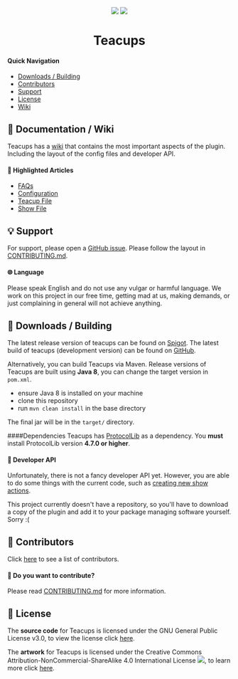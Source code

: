 <p align="center">
<img src="https://isitmaintained.com/badge/resolution/Berehum/teacups.svg">
<img src="https://isitmaintained.com/badge/open/Berehum/teacups.svg">
<h1 align="center">Teacups</h1>
</p>

#### Quick Navigation

- [Downloads / Building](#-downloads--building)
- [Contributors](#-contributors)
- [Support](#-support)
- [License](#-license)
- [Wiki](#-wiki)

## 📖 Documentation / Wiki

Teacups has a [wiki](https://github.com/Berehum/teacups/wiki/) that contains the most important aspects of the plugin.
Including the layout of the config files and developer API.


#### 🌟 Highlighted Articles

- [FAQs](https://github.com/Berehum/teacups/wiki)
- [Configuration](https://github.com/Berehum/teacups/wiki/Config)
- [Teacup File](https://github.com/Berehum/teacups/wiki/Teacup-File)
- [Show File](https://github.com/Berehum/teacups/wiki/Show-File)


## 💡 Support

For support, please open a [GitHub issue](https://github.com/Berehum/teacups/issues).
Please follow the layout in [CONTRIBUTING.md](https://github.com/Berehum/teacups/blob/master/CONTRIBUTING.md).

#### 🌐 Language

Please speak English and do not use any vulgar or harmful language. We work on this project in our free time, getting
mad at us, making demands, or just complaining in general will not achieve anything.

## 💾 Downloads / Building

The latest release version of teacups can be found
on [Spigot](https://www.spigotmc.org/resources/). The latest build of teacups (development version)
can be found on [GitHub](https://github.com/Berehum/teacups/actions).

Alternatively, you can build Teacups  via Maven. Release versions of Teacups are built using **Java 8**, you can change
the target version in ``pom.xml``.

* ensure Java 8 is installed on your machine
* clone this repository
* run ``mvn clean install`` in the base directory

The final jar will be in the `target/` directory.

####Dependencies
Teacups has [ProtocolLib](https://www.spigotmc.org/resources/protocollib.1997/) as a dependency. 
You **must** install ProtocolLib version **4.7.0 or higher**.

#### 🧰 Developer API

Unfortunately, there is not a fancy developer API yet.
However, you are able to do some things with the current code, such as [creating new show actions](https://github.com/LMBishop/teacups/wiki/New-Show-Action).


This project currently doesn't have a repository, so you'll have to download a copy of the plugin and add it to your package managing software yourself. Sorry :(


## 👫 Contributors

Click [here](https://github.com/Berehum/teacups/graphs/contributors) to see a list of contributors.

#### 🤝 Do you want to contribute?

Please read  [CONTRIBUTING.md](https://github.com/Berehum/teacups/blob/master/CONTRIBUTING.md) for more information.

## 📜 License

The **source code** for Teacups is licensed under the GNU General Public License v3.0, to view the license
click [here](https://github.com/Berehum/teacups/blob/master/LICENSE.txt).

The **artwork** for Teacups is licensed under the Creative Commons Attribution-NonCommercial-ShareAlike 4.0 International
License ![](https://i.creativecommons.org/l/by-nc-sa/4.0/80x15.png), to learn more
click [here](https://creativecommons.org/licenses/by-nc-sa/4.0/).
